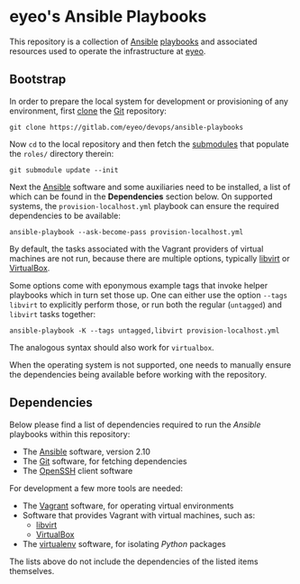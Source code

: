 # eyeo's Ansible Playbooks

This repository is a collection of [Ansible][ansible] [playbooks][playbook]
and associated resources used to operate the infrastructure at [eyeo][eyeo].

## Bootstrap

In order to prepare the local system for development or provisioning of any
environment, first [clone][clone] the [Git][git] repository:

    git clone https://gitlab.com/eyeo/devops/ansible-playbooks

Now `cd` to the local repository and then fetch the [submodules][submodule]
that populate the `roles/` directory therein:

    git submodule update --init

Next the [Ansible][ansible] software and some auxiliaries need to be installed,
a list of which can be found in the **Dependencies** section below.
On supported systems, the `provision-localhost.yml` playbook can ensure the
required dependencies to be available:

    ansible-playbook --ask-become-pass provision-localhost.yml

By default, the tasks associated with the Vagrant providers of
virtual machines are not run, because there are multiple options,
typically [libvirt][libvirt] or [VirtualBox][virtualbox].

Some options come with eponymous example tags that invoke helper playbooks
which in turn set those up. One can either use the option `--tags
libvirt` to explicitly perform those, or run both the regular
(`untagged`) and `libvirt` tasks together:

    ansible-playbook -K --tags untagged,libvirt provision-localhost.yml

The analogous syntax should also work for `virtualbox`.

When the operating system is not supported, one needs to manually ensure the
dependencies being available before working with the repository.

## Dependencies

Below please find a list of dependencies required to run the *Ansible* playbooks
within this repository:

- The [Ansible][ansible] software, version 2.10
- The [Git][git] software, for fetching dependencies
- The [OpenSSH][openssh] client software

For development a few more tools are needed:

- The [Vagrant][vagrant] software, for operating virtual environments
- Software that provides Vagrant with virtual machines, such as:
  - [libvirt][libvirt]
  - [VirtualBox][virtualbox]
- The [virtualenv][virtualenv] software, for isolating *Python* packages

The lists above do not include the dependencies of the listed items themselves.


[ansible]:    https://docs.ansible.com/ansible/latest/index.html
[clone]:      https://git-scm.com/docs/git-clone
[eyeo]:       https://eyeo.com/
[git]:        https://git-scm.com/
[libvirt]:    https://libvirt.org/
[openssh]:    https://www.openssh.com/
[playbook]:   https://docs.ansible.com/ansible/latest/user_guide/playbooks.html
[python]:     https://www.python.org/
[submodule]:  https://git-scm.com/docs/git-submodule
[vagrant]:    https://www.vagrantup.com/
[virtualbox]: https://www.virtualbox.org/
[virtualenv]: https://virtualenv.pypa.io/
